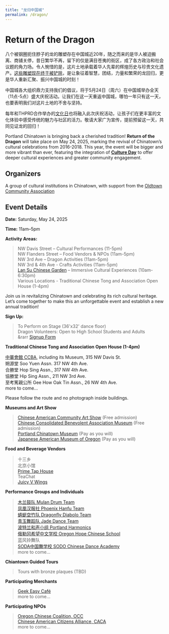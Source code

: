 ```yaml
---
title: "龙归中国城"
permalink: /dragon/
---
```


# Return of the Dragon

八个被钢圈扼住脖子的龙的雕塑存在中国城近20年，随之而来的是华人被迫搬离、商铺关停，昔日繁华不再，留下的仅是满目苍夷的街区，成了各方政治和社会议题的角力场。令人惋惜的是，这片土地承载着华人先辈的辉煌历史与珍贵文化遗产。[这些雕塑现在终于被铲除](https://www.kgw.com/article/news/local/old-town-chinese-sculptures-removed/283-ab75f78c-057f-43e4-9acc-26c9e0ef18c8)，是让象征着智慧，团结，力量和繁荣的龙回归，更是华人重新汇聚、振兴中国城的时刻！

中国城各大组织鼎力支持我们的倡议，将于5月24日（周六）在中国城举办全天（11点-5点）盛大庆祝活动。让我们在这一天重返中国城，哪怕一年只有这一天，也要表明我们对这片土地的不舍与坚持。

每年和THPRD合作举办的[文化日](https://pdxchinese.org/cultureday/)也将融入此次庆祝活动，让孩子们在更丰富的文化体验中感受传统的魅力与社区的活力。敬请大家广为宣传，提前预留这一天，共同见证龙的回归！

Portland Chinatown is bringing back a cherished tradition! **Return of the Dragon** will take place on May 24, 2025, marking the revival of Chinatown’s cultural celebrations from 2016-2018. This year, the event will be bigger and more vibrant than ever, featuring the integration of **[Culture Day](https://pdxchinese.org/cultureday/)** to offer deeper cultural experiences and greater community engagement.

## Organizers

A group of cultural institutions in Chinatown, with support from the [Oldtown Community Association](https://www.pdxoldtown.org/)

## Event Details

**Date:** Saturday, May 24, 2025  

**Time:** 11am–5pm  

**Activity Areas:**  
>NW Davis Street – Cultural Performances (11-5pm)  
NW Flanders Street – Food Vendors & NPOs (11am-5pm)  
NW 3rd Ave – Dragon Activities (11am-5pm)  
NW 3rd & 4th Ave - Crafts Activities (11am-5pm)  
[Lan Su Chinese Garden](https://lansugarden.org/) – Immersive Cultural Experiences (10am-6:30pm)  
Various Locations - Traditional Chinese Tong and Association Open House (1-4pm)  

Join us in revitalizing Chinatown and celebrating its rich cultural heritage. Let’s come together to make this an unforgettable event and establish a new annual tradition!

**Sign Up:**

>To Perform on Stage (36'x32' dance floor)  
Dragon Volunteers: Open to High School Students and Adults  
&rarr [Signup Form](https://docs.google.com/forms/d/e/1FAIpQLSehyOz8wdvgEOCjKjAEeEUsg-mGEAXIJa4DSkYxygMt-bmp8A/viewform?usp=header)  

**Traditional Chinese Tong and Association Open House (1-4pm)**

[中華會館 CCBA](https://www.oregonccba.org/), including its Museum, 315 NW Davis St.  
朔源堂 Soo Yuen Assn. 317 NW 4th Ave.  
合勝堂 Hop Sing Assn., 317 NW 4th Ave.  
協勝堂 Hip Sing Assn., 211 NW 3rd Ave.  
至考篤親公所 Gee How Oak Tin Assn., 26 NW 4th Ave.  
more to come...  

Please follow the route and no photograph inside buildings.

**Museums and Art Show**

>[Chinese American Community Art Show](https://pdxchinese.org/artexhibit/) (Free admission)  
[Chinese Consolidated Benevolent Association Museum](https://www.oregonccba.org/museum/story/) (Free admission)  
[Portland Chinatown Museum](https://www.portlandchinatownmuseum.org/) (Pay as you will)  
[Japanese American Museum of Oregon](https://jamo.org/) (Pay as you will)  

**Food and Beverage Vendors**

>十三乡  
北京小馆  
[Prime Tap House](https://www.primetaphouse.com/)  
TeaChat  
[Juicy V Wings](https://www.facebook.com/juicyjvswings/)  

**Performance Groups and Individuals**

>[木兰鼓队 Mulan Drum Team](https://pdxchinese.org/mulandrum/)  
[凤凰汉服社 Phoenix Hanfu Team](https://pdxchinese.org/hanfu/)  
[蜻蜓空竹队 Dragonfly Diabolo Team](https://pdxchinese.org/yoyo/)  
[青玉舞蹈队 Jade Dance Team](https://pdxchinese.org/youthdance/)  
[波特兰和声小组 Portland Harmonics](https://pdxchinese.org/youthsinging/)  
[俄勒冈希望中文学校 Oregon Hope Chinese School](http://oregon-hope.org/)  
蓝风铃舞队  
[SODA中国舞学校 SODO Chinese Dance Academy](https://www.sodadance.com/)  
more to come...  

**Chiantown Guided Tours**

>Tours with bronze plaques (TBD)  

**Participating Merchants**

>[Geek Easy Café](https://www.instagram.com/geekeasyanimecafe/#)  
more to come...  

**Participating NPOs**

>[Oregon Chinese Coalition, OCC](https://pdxchinese.org/)  
[Chinese American Citizens Alliance, CACA](https://cacaportland.com/)  
more to come...  
